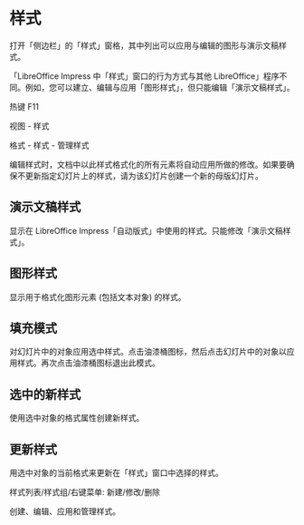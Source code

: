# 样式

打开「侧边栏」的「样式」窗格，其中列出可以应用与编辑的图形与演示文稿样式。

「LibreOffice Impress 中「样式」窗口的行为方式与其他 LibreOffice」程序不同。例如，您可以建立、编辑与应用「图形样式」，但只能编辑「演示文稿样式」。

热键 F11

视图 - 样式

格式 - 样式 - 管理样式

编辑样式时，文档中以此样式格式化的所有元素将自动应用所做的修改。如果要确保不更新指定幻灯片上的样式，请为该幻灯片创建一个新的母版幻灯片。

## 演示文稿样式

显示在 LibreOffice Impress「自动版式」中使用的样式。只能修改「演示文稿样式」。

## 图形样式

显示用于格式化图形元素 (包括文本对象) 的样式。

## 填充模式

对幻灯片中的对象应用选中样式。点击油漆桶图标，然后点击幻灯片中的对象以应用样式。再次点击油漆桶图标退出此模式。

## 选中的新样式

使用选中对象的格式属性创建新样式。

## 更新样式

用选中对象的当前格式来更新在「样式」窗口中选择的样式。

样式列表/样式组/右键菜单: 新建/修改/删除

创建、编辑、应用和管理样式。